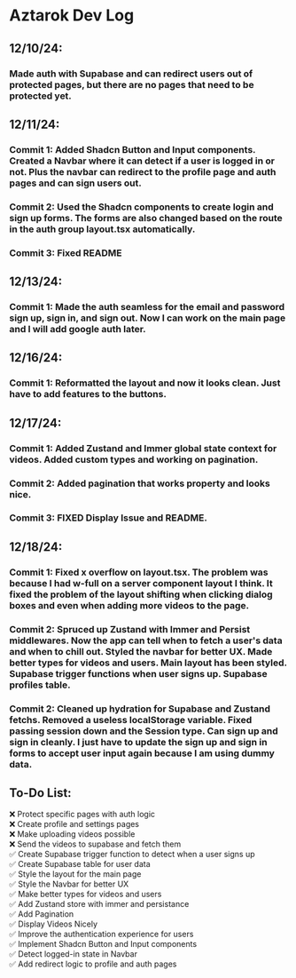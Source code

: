 # Aztarok Dev Log

## 12/10/24:

### Made auth with Supabase and can redirect users out of protected pages, but there are no pages that need to be protected yet.

## 12/11/24:

### Commit 1: Added Shadcn Button and Input components. Created a Navbar where it can detect if a user is logged in or not. Plus the navbar can redirect to the profile page and auth pages and can sign users out.
### Commit 2: Used the Shadcn components to create login and sign up forms. The forms are also changed based on the route in the auth group layout.tsx automatically.
### Commit 3: Fixed README

## 12/13/24:

### Commit 1: Made the auth seamless for the email and password sign up, sign in, and sign out. Now I can work on the main page and I will add google auth later.

## 12/16/24:

### Commit 1: Reformatted the layout and now it looks clean. Just have to add features to the buttons.

## 12/17/24:

### Commit 1: Added Zustand and Immer global state context for videos. Added custom types and working on pagination.
### Commit 2: Added pagination that works property and looks nice.
### Commit 3: FIXED Display Issue and README.

## 12/18/24:

### Commit 1: Fixed x overflow on layout.tsx. The problem was because I had w-full on a server component layout I think. It fixed the problem of the layout shifting when clicking dialog boxes and even when adding more videos to the page.
### Commit 2: Spruced up Zustand with Immer and Persist middlewares. Now the app can tell when to fetch a user's data and when to chill out. Styled the navbar for better UX. Made better types for videos and users. Main layout has been styled. Supabase trigger functions when user signs up. Supabase profiles table.
### Commit 2: Cleaned up hydration for Supabase and Zustand fetchs. Removed a useless localStorage variable. Fixed passing session down and the Session type. Can sign up and sign in cleanly. I just have to update the sign up and sign in forms to accept user input again because I am using dummy data. 

## To-Do List:
❌ Protect specific pages with auth logic\
❌ Create profile and settings pages\
❌ Make uploading videos possible\
❌ Send the videos to supabase and fetch them\
✅ Create Supabase trigger function to detect when a user signs up\
✅ Create Supabase table for user data\
✅ Style the layout for the main page\
✅ Style the Navbar for better UX\
✅ Make better types for videos and users\
✅ Add Zustand store with immer and persistance\
✅ Add Pagination\
✅ Display Videos Nicely\
✅ Improve the authentication experience for users\
✅ Implement Shadcn Button and Input components\
✅ Detect logged-in state in Navbar\
✅ Add redirect logic to profile and auth pages

